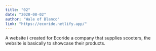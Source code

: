 ```yaml
---
title: "02"
date: "2020-08-02"
author: "Wale of Blanco"
link: "https://ecoride.netlify.app/"
---
```

A website i created for Ecoride a company that supplies scooters,
the website is basically to showcase their products.
